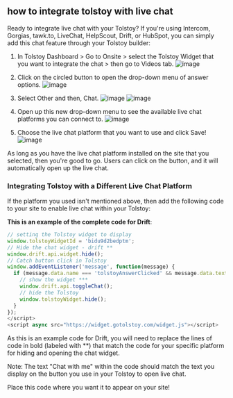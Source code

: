 ## how to integrate tolstoy with live chat

Ready to integrate live chat with your Tolstoy? If you're using Intercom, Gorgias, tawk.to, LiveChat, HelpScout, Drift, or HubSpot, you can simply add this chat feature through your Tolstoy builder:

1. In Tolstoy Dashboard > Go to Onsite > select the Tolstoy Widget that you want to integrate the chat > then go to Videos tab. 
![image](https://github.com/user-attachments/assets/f93d7193-cb2b-4c75-897c-37600b91aa32)

2. Click on the circled button to open the drop-down menu of answer options. 
![image](https://github.com/user-attachments/assets/e90425a6-9287-416d-b1e8-42ac06d53927)

3. Select Other and then, Chat.
![image](https://github.com/user-attachments/assets/d92b44c0-ea0e-49c2-9e28-19ae1cd8b684)
![image](https://github.com/user-attachments/assets/f6da4008-0522-44ae-b714-901fa854576d)


5. Open up this new drop-down menu to see the available live chat platforms you can connect to.
![image](https://github.com/user-attachments/assets/3ab91065-0cdd-4455-ab2a-14e3583d6b73)

6. Choose the live chat platform that you want to use and click Save!
![image](https://github.com/user-attachments/assets/c3c90c38-1c2a-4a91-9be2-7b8d41451c12)


As long as you have the live chat platform installed on the site that you selected, then you're good to go. Users can click on the button, and it will automatically open up the live chat.

### Integrating Tolstoy with a Different Live Chat Platform

If the platform you used isn't mentioned above, then add the following code to your site to enable live chat within your Tolstoy:

**This is an example of the complete code for Drift**:

```javascript
// setting the Tolstoy widget to display
window.tolstoyWidgetId = 'bidu9d2bedptm';
// Hide the chat widget - drift **
window.drift.api.widget.hide();
// Catch button click in Tolstoy
window.addEventListener('message', function(message) {
  if (message.data.name === 'tolstoyAnswerClicked' && message.data.text === 'Chat with me') {
    // show the widget ***
    window.drift.api.toggleChat();
    // hide the Tolstoy
    window.tolstoyWidget.hide();
  }
});
</script>
<script async src="https://widget.gotolstoy.com/widget.js"></script>
```
As this is an example code for Drift, you will need to replace the lines of code in bold (labeled with **) that match the code for your specific platform for hiding and opening the chat widget.

Note: The text "Chat with me" within the code should match the text you display on the button you use in your Tolstoy to open live chat.

Place this code where you want it to appear on your site!
